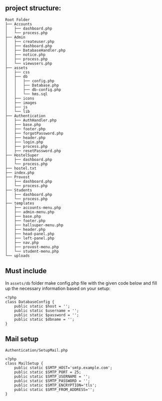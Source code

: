 ## project structure:

    Root Folder
    ├── Accounts
    │   ├── dashboard.php
    │   └── process.php
    ├── Admin
    │   ├── createuser.php
    │   ├── dashboard.php
    │   ├── DatabaseHandler.php
    │   ├── notice.php
    │   ├── process.php
    │   └── viewusers.php
    ├── assets
    │   ├── css
    │   ├── db
    │   │   ├── config.php
    │   │   ├── Database.php
    │   │   ├── db-config.php
    │   │   └── hms.sql
    │   ├── icons
    │   ├── images
    │   ├── js
    │   └── lib    
    ├── Authentication
    │   ├── AuthHandler.php
    │   ├── base.php
    │   ├── footer.php
    │   ├── forgotPassword.php
    │   ├── header.php
    │   ├── login.php
    │   ├── process.php
    │   ├── resetPassword.php
    ├── HostelSuper
    │   ├── dashboard.php
    │   └── process.php
    ├── hostel.txt
    ├── index.php
    ├── Provost
    │   ├── dashboard.php
    │   └── process.php
    ├── Students
    │   ├── dashboard.php
    │   └── process.php
    ├── templates
    │   ├── accounts-menu.php
    │   ├── admin-menu.php
    │   ├── base.php
    │   ├── footer.php
    │   ├── hallsuper-menu.php
    │   ├── header.php
    │   ├── head-panel.php
    │   ├── left-panel.php
    │   ├── nav.php
    │   ├── provost-menu.php
    │   └── student-menu.php
    └── uploads

## Must include
In `assets/db` folder make config.php file with the given code below and fill up the necessary information based on your setup:

    <?php
    class DatabaseConfig {
        public static $host = '';
        public static $username = '';
        public static $password = '';
        public static $dbname = '';
    }


## Mail setup
`Authentication/SetupMail.php`

    <?php
    class MailSetup {
        public static $SMTP_HOST='smtp.example.com';
        public static $SMTP_PORT = 25;
        public static $SMTP_USERNAME = '';
        public static $SMTP_PASSWORD = '';
        public static $SMTP_ENCRYPTION='tls';
        public static $SMTP_FROM_ADDRESS='';
    }

